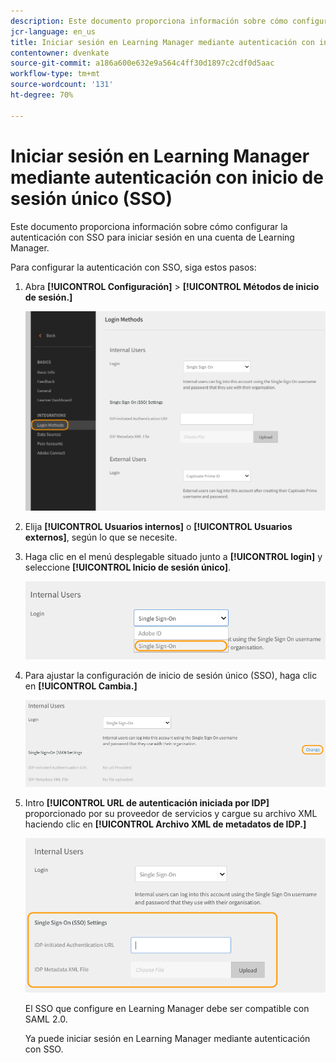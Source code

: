 ```yaml
---
description: Este documento proporciona información sobre cómo configurar la autenticación con SSO para iniciar sesión en una cuenta de Learning Manager.
jcr-language: en_us
title: Iniciar sesión en Learning Manager mediante autenticación con inicio de sesión único (SSO)
contentowner: dvenkate
source-git-commit: a186a600e632e9a564c4ff30d1897c2cdf0d5aac
workflow-type: tm+mt
source-wordcount: '131'
ht-degree: 70%

---
```




# Iniciar sesión en Learning Manager mediante autenticación con inicio de sesión único (SSO)

Este documento proporciona información sobre cómo configurar la autenticación con SSO para iniciar sesión en una cuenta de Learning Manager.

Para configurar la autenticación con SSO, siga estos pasos:

1. Abra **[!UICONTROL Configuración]** > **[!UICONTROL Métodos de inicio de sesión.]**

   ![](assets/login-methods.png)

1. Elija **[!UICONTROL Usuarios internos]** o **[!UICONTROL Usuarios externos]**, según lo que se necesite.
1. Haga clic en el menú desplegable situado junto a  **[!UICONTROL login]** y seleccione **[!UICONTROL Inicio de sesión único]**.

   ![](assets/single-sign-on.png)

1. Para ajustar la configuración de inicio de sesión único (SSO), haga clic en  **[!UICONTROL Cambia.]**

   ![](assets/change.png)

1. Intro  **[!UICONTROL URL de autenticación iniciada por IDP]** proporcionado por su proveedor de servicios y cargue su archivo XML haciendo clic en **[!UICONTROL Archivo XML de metadatos de IDP.]**

   ![](assets/sso-configuration.png)

   El SSO que configure en Learning Manager debe ser compatible con SAML 2.0.

   Ya puede iniciar sesión en Learning Manager mediante autenticación con SSO.

